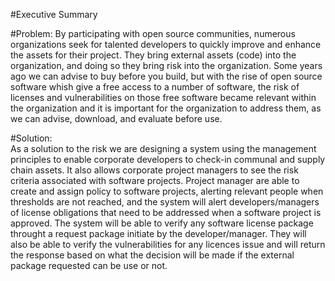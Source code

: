 #Executive Summary

#Problem: 
By participating with open source communities, numerous organizations seek for talented developers to quickly improve and enhance the assets for their project. They bring external assets (code) into the organization, and doing so they bring risk into the organization. Some years ago we can advise to buy before you build, but with the rise of open source software whish give a free access to a number of software, the risk of licenses and vulnerabilities on those free software became relevant within the organization and it is important for the organization to address them, as we can advise, download, and evaluate before use.

#Solution:  
As a solution to the risk we are designing a system using the management principles to enable corporate developers to check-in communal and supply chain assets.  It also allows corporate project managers to see the risk criteria associated with software projects.  Project manager are able to create and assign policy to software projects, alerting relevant people when thresholds are not reached, and the system will alert developers/managers of license obligations that need to be addressed when a software project is approved. The system will be able to verify any software license package throught a request package initiate by the developer/manager.  They will also be able to verify the vulnerabilities for any licences issue and will return the response based on what the decision will be made if the external package requested can be use or not.
